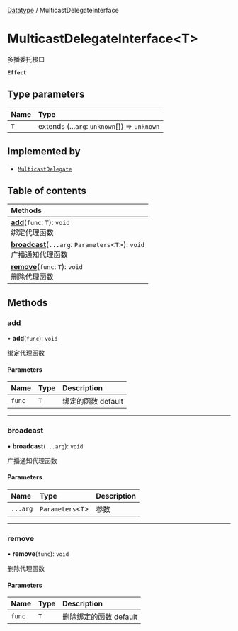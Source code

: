 [Datatype](../groups/Core.Datatype.md) / MulticastDelegateInterface

# MulticastDelegateInterface<T\> <Badge type="tip" text="Interface" /> <Score text="MulticastDelegateInterface<T\>" />

多播委托接口

**`Effect`**


## Type parameters

| Name | Type |
| :------ | :------ |
| `T` | extends (...`arg`: `unknown`[]) => `unknown` |

## Implemented by

- [`MulticastDelegate`](../classes/mw.MulticastDelegate.md)

## Table of contents

| Methods |
| :-----|
| **[add](mw.MulticastDelegateInterface.md#add)**(`func`: `T`): `void` <br> 绑定代理函数|
| **[broadcast](mw.MulticastDelegateInterface.md#broadcast)**(`...arg`: `Parameters`<`T`\>): `void` <br> 广播通知代理函数|
| **[remove](mw.MulticastDelegateInterface.md#remove)**(`func`: `T`): `void` <br> 删除代理函数|

## Methods

### add <Score text="add" /> 

• **add**(`func`): `void` 

绑定代理函数


#### Parameters

| Name | Type | Description |
| :------ | :------ | :------ |
| `func` | `T` |  绑定的函数 default |


___

### broadcast <Score text="broadcast" /> 

• **broadcast**(`...arg`): `void` 

广播通知代理函数


#### Parameters

| Name | Type | Description |
| :------ | :------ | :------ |
| `...arg` | `Parameters`<`T`\> |  参数 |


___

### remove <Score text="remove" /> 

• **remove**(`func`): `void` 

删除代理函数


#### Parameters

| Name | Type | Description |
| :------ | :------ | :------ |
| `func` | `T` |  删除绑定的函数 default |

